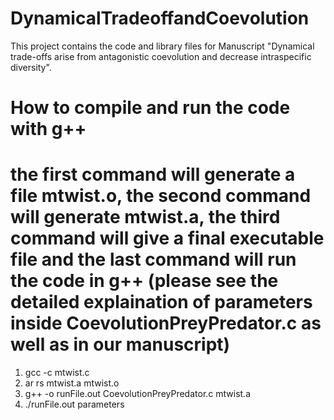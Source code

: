 # DynamicalTradeoffandCoevolution
This project contains the code and library files for Manuscript "Dynamical trade-offs arise from antagonistic coevolution and decrease intraspecific diversity".

# How to compile and run the code with g++
# the first command will generate a file mtwist.o, the second command will generate mtwist.a, the third command will give a final executable file and the last command will run the code in g++ (please see the detailed explaination of parameters inside CoevolutionPreyPredator.c as well as in our manuscript)

1. gcc -c mtwist.c
2. ar rs mtwist.a mtwist.o
3. g++ -o runFile.out CoevolutionPreyPredator.c mtwist.a
4. ./runFile.out parameters
